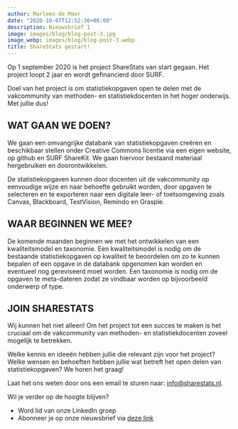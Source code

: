 ```yaml
---
author: Marleen de Moor
date: "2020-10-07T12:52:36+06:00"
description: Nieuwsbrief 1
image: images/blog/blog-post-3.jpg
image_webp: images/blog/blog-post-3.webp
title: ShareStats gestart!
---
```


Op 1 september 2020 is het project ShareStats van start gegaan. Het project loopt 2 jaar en wordt gefinancierd door SURF.

Doel van het project is om statistiekopgaven open te delen met de vakcommunity van methoden- en statistiekdocenten in het hoger onderwijs. Met jullie dus!

## WAT GAAN WE DOEN?

We gaan een omvangrijke databank van statistiekopgaven creëren en beschikbaar stellen onder Creative Commons licentie via een eigen website, op github en SURF ShareKit. We gaan hiervoor bestaand materiaal hergebruiken en doorontwikkelen.

De statistiekopgaven kunnen door docenten uit de vakcommunity op eenvoudige wijze en naar behoefte gebruikt worden, door opgaven te selecteren en te exporteren naar een digitale leer- of toetsomgeving zoals Canvas, Blackboard, TestVision, Remindo en Grasple.

## WAAR BEGINNEN WE MEE?

De komende maanden beginnen we met het ontwikkelen van een kwaliteitsmodel en taxonomie. Een kwaliteitsmodel is nodig om de bestaande statistiekopgaven op kwaliteit te beoordelen om zo te kunnen bepalen of een opgave in de databank opgenomen kan worden en eventueel nog gereviseerd moet worden. Een taxonomie is nodig om de opgaven te meta-dateren zodat ze vindbaar worden op bijvoorbeeld onderwerp of type.

## JOIN SHARESTATS

Wij kunnen het niet alleen! Om het project tot een succes te maken is het cruciaal om de vakcommunity van methoden- en statistiekdocenten zoveel mogelijk te betrekken.

Welke kennis en ideeën hebben jullie die relevant zijn voor het project? Welke wensen en behoeften hebben jullie wat betreft het open delen van statistiekopgaven? We horen het graag! 

Laat het ons weten door ons een email te sturen naar: info@sharestats.nl. 

Wil je verder op de hoogte blijven?

* Word lid van onze LinkedIn groep 
* Abonneer je op onze nieuwsbrief via [deze link](https://forms.gle/sQQXngFM3hkg4twh8)

